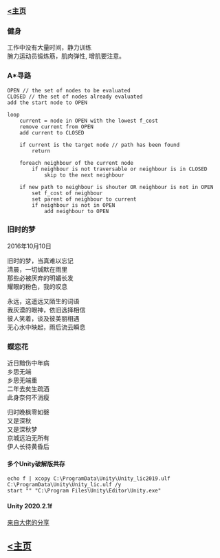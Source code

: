 
### [<主页](https://www.wangdekui.com/)

### 健身
工作中没有大量时间，静力训练  
腕力运动员锻炼筋，肌肉弹性, 增肌要注意。  

### A*寻路
```
OPEN // the set of nodes to be evaluated  
CLOSED // the set of nodes already evaluated  
add the start node to OPEN  

loop  
    current = node in OPEN with the lowest f_cost  
    remove current from OPEN  
    add current to CLOSED  

    if current is the target node // path has been found  
        return  

    foreach neighbour of the current node  
        if neighbour is not traversable or neighbour is in CLOSED  
            skip to the next neighbour  

    if new path to neighbour is shouter OR neighbour is not in OPEN  
        set f_cost of neighbour  
        set parent of neighbour to current  
        if neighbour is not in OPEN  
            add neighbour to OPEN  
```

### 旧时的梦
2016年10月10日  

旧时的梦，当真难以忘记  
清晨，一切缄默在雨里  
那些必被厌弃的明媚长发  
耀眼的粉色，我的叹息  


永远，这遥远又陌生的词语  
我灰漠的眼神，依旧选择相信  
彼人笑着，谈及彼美丽相遇  
无心水中映起，雨后流云瞬息  

### 蝶恋花
近日黯伤中年病  
乡思无端  
乡思无端重  
二年去矣生疏酒  
此身奈何不消瘦  


归时晚枫零如磬  
又是深秋  
又是深秋梦  
京城远泊无所有  
伊人长待黄昏后  

#### 多个Unity破解版共存
```
echo f | xcopy C:\ProgramData\Unity\Unity_lic2019.ulf C:\ProgramData\Unity\Unity_lic.ulf /y
start "" "C:\Program Files\Unity\Editor\Unity.exe"
```

#### Unity 2020.2.1f

[来自大佬的分享](https://bbs.itzmx.com/thread-97059-1-1.html)

## [<主页](https://www.wangdekui.com/)